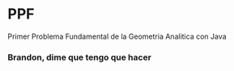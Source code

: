 # PPF
Primer Problema Fundamental de la Geometria Analitica con Java

### Brandon, dime que tengo que hacer
